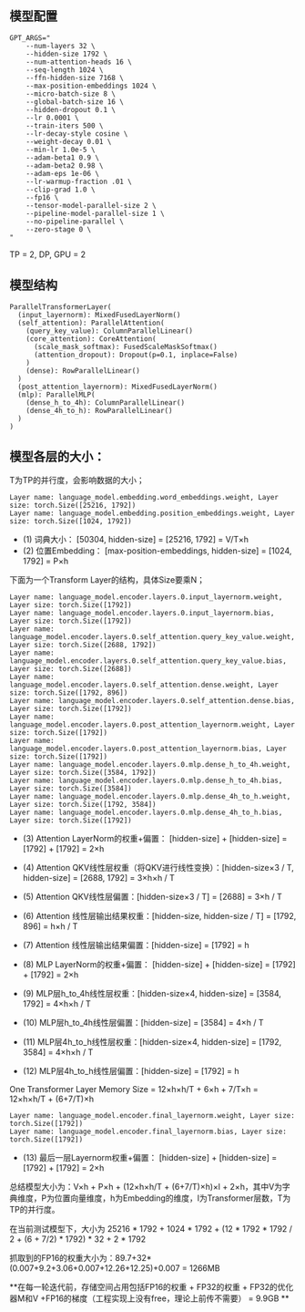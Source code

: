## 模型配置

```
GPT_ARGS="
    --num-layers 32 \
    --hidden-size 1792 \
    --num-attention-heads 16 \
    --seq-length 1024 \
    --ffn-hidden-size 7168 \
    --max-position-embeddings 1024 \
    --micro-batch-size 8 \
    --global-batch-size 16 \
    --hidden-dropout 0.1 \
    --lr 0.0001 \
    --train-iters 500 \
    --lr-decay-style cosine \
    --weight-decay 0.01 \
    --min-lr 1.0e-5 \
    --adam-beta1 0.9 \
    --adam-beta2 0.98 \
    --adam-eps 1e-06 \
    --lr-warmup-fraction .01 \
    --clip-grad 1.0 \
    --fp16 \
    --tensor-model-parallel-size 2 \
    --pipeline-model-parallel-size 1 \
    --no-pipeline-parallel \
    --zero-stage 0 \
"
```

TP = 2, DP, GPU = 2

## 模型结构

```
ParallelTransformerLayer(
  (input_layernorm): MixedFusedLayerNorm()
  (self_attention): ParallelAttention(
    (query_key_value): ColumnParallelLinear()
    (core_attention): CoreAttention(
      (scale_mask_softmax): FusedScaleMaskSoftmax()
      (attention_dropout): Dropout(p=0.1, inplace=False)
    )
    (dense): RowParallelLinear()
  )
  (post_attention_layernorm): MixedFusedLayerNorm()
  (mlp): ParallelMLP(
    (dense_h_to_4h): ColumnParallelLinear()
    (dense_4h_to_h): RowParallelLinear()
  )
)
```

## 模型各层的大小：

T为TP的并行度，会影响数据的大小；

```
Layer name: language_model.embedding.word_embeddings.weight, Layer size: torch.Size([25216, 1792])
Layer name: language_model.embedding.position_embeddings.weight, Layer size: torch.Size([1024, 1792])
```

- (1) 词典大小： [50304, hidden-size] = [25216, 1792] = V/T×h
- (2) 位置Embedding： [max-position-embeddings, hidden-size] = [1024, 1792] = P×h

下面为一个Transform Layer的结构，具体Size要乘N；


```
Layer name: language_model.encoder.layers.0.input_layernorm.weight, Layer size: torch.Size([1792])
Layer name: language_model.encoder.layers.0.input_layernorm.bias, Layer size: torch.Size([1792])
Layer name: language_model.encoder.layers.0.self_attention.query_key_value.weight, Layer size: torch.Size([2688, 1792])
Layer name: language_model.encoder.layers.0.self_attention.query_key_value.bias, Layer size: torch.Size([2688])
Layer name: language_model.encoder.layers.0.self_attention.dense.weight, Layer size: torch.Size([1792, 896])
Layer name: language_model.encoder.layers.0.self_attention.dense.bias, Layer size: torch.Size([1792])
Layer name: language_model.encoder.layers.0.post_attention_layernorm.weight, Layer size: torch.Size([1792])
Layer name: language_model.encoder.layers.0.post_attention_layernorm.bias, Layer size: torch.Size([1792])
Layer name: language_model.encoder.layers.0.mlp.dense_h_to_4h.weight, Layer size: torch.Size([3584, 1792])
Layer name: language_model.encoder.layers.0.mlp.dense_h_to_4h.bias, Layer size: torch.Size([3584])
Layer name: language_model.encoder.layers.0.mlp.dense_4h_to_h.weight, Layer size: torch.Size([1792, 3584])
Layer name: language_model.encoder.layers.0.mlp.dense_4h_to_h.bias, Layer size: torch.Size([1792])
```

- (3) Attention LayerNorm的权重+偏置： [hidden-size] + [hidden-size] = [1792] + [1792] = 2×h
- (4) Attention QKV线性层权重（将QKV进行线性变换）：[hidden-size×3 / T, hidden-size] = [2688, 1792] = 3×h×h / T 
- (5) Attention QKV线性层偏置：[hidden-size×3 / T] = [2688] = 3×h / T
- (6) Attention 线性层输出结果权重：[hidden-size, hidden-size / T] = [1792, 896] = h×h / T
- (7) Attention 线性层输出结果偏置：[hidden-size] = [1792] = h


- (8) MLP LayerNorm的权重+偏置： [hidden-size] + [hidden-size] = [1792] + [1792] = 2×h
- (9) MLP层h_to_4h线性层权重：[hidden-size×4, hidden-size] = [3584, 1792] = 4×h×h / T
- (10) MLP层h_to_4h线性层偏置：[hidden-size] = [3584] = 4×h / T
- (11) MLP层4h_to_h线性层权重：[hidden-size×4, hidden-size] = [1792, 3584] = 4×h×h / T
- (12) MLP层4h_to_h线性层偏置：[hidden-size] = [1792] = h

One Transformer Layer Memory Size = 12×h×h/T +  6×h + 7/T×h = 12×h×h/T + (6+7/T)×h


```
Layer name: language_model.encoder.final_layernorm.weight, Layer size: torch.Size([1792])
Layer name: language_model.encoder.final_layernorm.bias, Layer size: torch.Size([1792])
```
- (13) 最后一层Layernorm权重+偏置： [hidden-size] + [hidden-size] = [1792] + [1792] = 2×h


总结模型大小为：V×h + P×h + (12×h×h/T + (6+7/T)×h)×l + 2×h，其中V为字典维度，P为位置向量维度，h为Embedding的维度，l为Transformer层数，T为TP的并行度。

在当前测试模型下，大小为 25216 * 1792 + 1024 * 1792 + (12 * 1792 * 1792 / 2 + (6 + 7/2) * 1792) * 32 + 2 * 1792

抓取到的FP16的权重大小为：89.7+32*(0.007+9.2+3.06+0.007+12.26+12.25)+0.007 = 1266MB


**在每一轮迭代前，存储空间占用包括FP16的权重 + FP32的权重 + FP32的优化器M和V +FP16的梯度（工程实现上没有free，理论上前传不需要） = 9.9GB **
